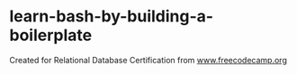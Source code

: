# learn-bash-by-building-a-boilerplate
Created for Relational Database Certification from www.freecodecamp.org
